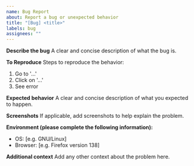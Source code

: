 ```yaml
---
name: Bug Report
about: Report a bug or unexpected behavior
title: "[Bug] <title>"
labels: bug
assignees: ""
---
```


**Describe the bug**
A clear and concise description of what the bug is.

**To Reproduce**
Steps to reproduce the behavior:

1. Go to '...'
2. Click on '...'
3. See error

**Expected behavior**
A clear and concise description of what you expected to happen.

**Screenshots**
If applicable, add screenshots to help explain the problem.

**Environment (please complete the following information):**

- OS: [e.g. GNU/Linux]
- Browser: [e.g. Firefox version 138]

**Additional context**
Add any other context about the problem here.
